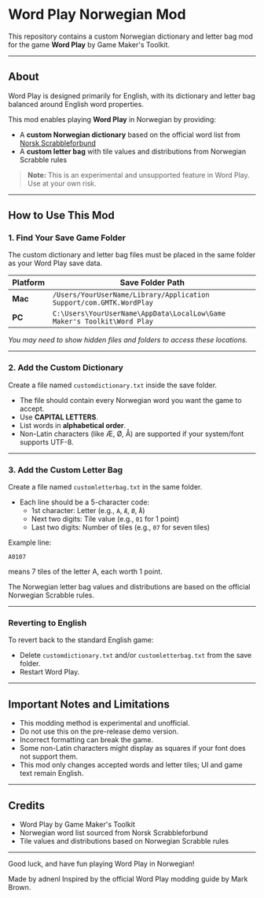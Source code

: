 # Word Play Norwegian Mod

This repository contains a custom Norwegian dictionary and letter bag mod for the game **Word Play** by Game Maker's Toolkit.

---

## About

Word Play is designed primarily for English, with its dictionary and letter bag balanced around English word properties.

This mod enables playing **Word Play** in Norwegian by providing:

- A **custom Norwegian dictionary** based on the official word list from [Norsk Scrabbleforbund](https://www2.scrabbleforbundet.no/?p=4939)
- A **custom letter bag** with tile values and distributions from Norwegian Scrabble rules

> **Note:** This is an experimental and unsupported feature in Word Play. Use at your own risk.

---

## How to Use This Mod

### 1. Find Your Save Game Folder

The custom dictionary and letter bag files must be placed in the same folder as your Word Play save data.

| Platform | Save Folder Path                                   |
|----------|--------------------------------------------------|
| **Mac**  | `/Users/YourUserName/Library/Application Support/com.GMTK.WordPlay` |
| **PC**   | `C:\Users\YourUserName\AppData\LocalLow\Game Maker's Toolkit\Word Play` |

*You may need to show hidden files and folders to access these locations.*

---

### 2. Add the Custom Dictionary

Create a file named `customdictionary.txt` inside the save folder.

- The file should contain every Norwegian word you want the game to accept.
- Use **CAPITAL LETTERS**.
- List words in **alphabetical order**.
- Non-Latin characters (like Æ, Ø, Å) are supported if your system/font supports UTF-8.

---

### 3. Add the Custom Letter Bag

Create a file named `customletterbag.txt` in the same folder.

- Each line should be a 5-character code:
  - 1st character: Letter (e.g., `A`, `Æ`, `Ø`, `Å`)
  - Next two digits: Tile value (e.g., `01` for 1 point)
  - Last two digits: Number of tiles (e.g., `07` for seven tiles)

Example line:

```plaintext
A0107
```

means 7 tiles of the letter A, each worth 1 point.

The Norwegian letter bag values and distributions are based on the official Norwegian Scrabble rules.

---

### Reverting to English

To revert back to the standard English game:

- Delete `customdictionary.txt` and/or `customletterbag.txt` from the save folder.
- Restart Word Play.

---

## Important Notes and Limitations

- This modding method is experimental and unofficial.
- Do not use this on the pre-release demo version.
- Incorrect formatting can break the game.
- Some non-Latin characters might display as squares if your font does not support them.
- This mod only changes accepted words and letter tiles; UI and game text remain English.

---

## Credits

- Word Play by Game Maker's Toolkit
- Norwegian word list sourced from Norsk Scrabbleforbund
- Tile values and distributions based on Norwegian Scrabble rules

---

Good luck, and have fun playing Word Play in Norwegian!

Made by adnenl
Inspired by the official Word Play modding guide by Mark Brown.